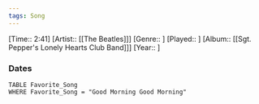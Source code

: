 ```yaml
---
tags: Song  
---
```

[Time:: 2:41]
[Artist:: [[The Beatles]]]
[Genre:: ]
[Played:: ]
[Album:: [[Sgt. Pepper's Lonely Hearts Club Band]]]
[Year:: ]
### Dates
````dataview
TABLE Favorite_Song
WHERE Favorite_Song = "Good Morning Good Morning"
````